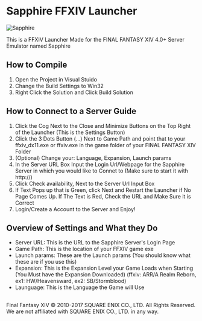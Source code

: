 # Sapphire FFXIV Launcher
![Sapphire](https://camo.githubusercontent.com/b192b6e279fa4cb9a0cb7f43814828fe8f8553bc/687474703a2f2f692e696d6775722e636f6d2f4934626a3174522e706e67)

This is a FFXIV Launcher Made for the FINAL FANTASY XIV 4.0+ Server Emulator named Sapphire

## How to Compile
1. Open the Project in Visual Stuido
2. Change the Build Settings to Win32
3. Right Click the Solution and Click Build Solution

## How to Connect to a Server Guide
1. Click the Cog Next to the Close and Minimize Buttons on the Top Right of the Launcher (This is the Settings Button)
2. Click the 3 Dots Button (...) Next to Game Path and point that to your ffxiv_dx11.exe or ffxiv.exe in the game folder of your FINAL FANTASY XIV Folder
3. (Optional) Change your: Language, Expansion, Launch params
4. In the Server URL Box Input the Login Url/Webpage for the Sapphire Server in which you would like to Connet to (Make sure to start it with http://)
5. Click Check availability, Next to the Server Url Input Box
6. If Text Pops up that is Green, click Next and Restart the Launcher if No Page Comes Up. If The Text is Red, Check the URL and Make Sure it is Correct
7. Login/Create a Account to the Server and Enjoy!

## Overview of Settings and What they Do
- Server URL: This is the URL to the Sapphire Server's Login Page
- Game Path: This is the location of your FFXIV game exe
- Launch params: These are the Launch params (You should know what these are if you use this)
- Expansion: This is the Expansion Level your Game Loads when Starting (You Must have the Expansion Downloaded) (ffxiv: ARR/A Realm Reborn, ex1: HW/Heavensward, ex2: SB/Stormblood)
- Launguage: This is the Language the Game will Use

##
Final Fantasy XIV © 2010-2017 SQUARE ENIX CO., LTD. All Rights Reserved. We are not affiliated with SQUARE ENIX CO., LTD. in any way.
